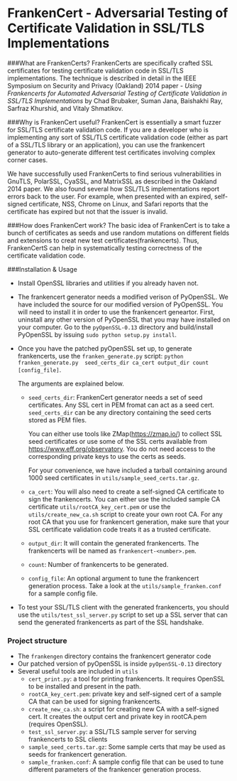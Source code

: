 FrankenCert - Adversarial Testing of Certificate Validation in SSL/TLS Implementations
=======================================================================================

###What are FrankenCerts?
FrankenCerts are specifically crafted SSL certificates for testing certificate 
validation code in SSL/TLS implementations. The technique is described in 
detail in the IEEE Symposium on Security and Privacy (Oakland) 2014 paper -
*Using Frankencerts for Automated Adversarial Testing of Certificate Validation 
in SSL/TLS Implementations* by Chad Brubaker, Suman Jana, Baishakhi Ray, 
Sarfraz Khurshid, and Vitaly Shmatikov. 


###Why is FrankenCert useful?
FrankenCert is essentially a smart fuzzer for SSL/TLS certificate validation
code. If you are a developer who is implementing any sort of SSL/TLS certificate 
validation code (either as part of a SSL/TLS library or an application), you 
can use the frankencert generator to auto-generate different test certificates 
involving complex corner cases. 

We have successfully used FrankenCerts to find serious vulnerabilities 
in GnuTLS, PolarSSL, CyaSSL, and MatrixSSL as described in the Oakland 
2014 paper. We also found several how SSL/TLS implementations report 
errors back to the user. For example, when presented with an expired,
self-signed certificate, NSS, Chrome on Linux, and Safari reports that 
the certificate has expired but not that the issuer is invalid.


###How does FrankenCert work?
The basic idea of FrankenCert is to take a bunch of certificates as seeds 
and use random mutations on different fields and extensions to creat new 
test certificates(frankencerts). Thus, FrankenCertS can help in systematically 
testing correctness of the certificate validation code.

###Installation & Usage
- Install OpenSSL libraries and utilities  if you already haven not.

- The frankencert generator needs a modified verison of PyOpenSSL. 
   We have included the source for our modified version of PyOpenSSL. 
   You will need to install it in order to use the frankencert geneartor. 
   First, uninstall any other version of PyOpenSSL that you may have 
   installed on your computer. Go to the `pyOpenSSL-0.13` directory and 
   build/install PyOpenSSL by issuing `sudo python setup.py install`.

- Once you have the patched pyOpenSSL set up, to generate frankencerts, 
   use the `franken_generate.py` script: `python franken_generate.py 
   seed_certs_dir ca_cert output_dir count [config_file]`.

   The arguments are explained below.

    - `seed_certs_dir`: FrankenCert generator needs a set of seed certificates. 
       Any SSL cert in PEM fromat can act as a seed cert. `seed_certs_dir`
       can be any directory containing the seed certs stored as PEM files.
   
       You can either use tools like ZMap(https://zmap.io/) to collect SSL seed 
       certificates or use some of the SSL certs available from https://www.eff.org/observatory.
       You do not need access to the corresponding private keys to use the certs 
       as seeds. 
   
       For your convenience, we have included a tarball containing around 1000 seed 
       certificates in `utils/sample_seed_certs.tar.gz`. 

    - `ca_cert`: You will also need to create a self-signed CA certificate to sign 
       the frankencerts. You can either use the included sample CA certificate 
       `utils/rootCA_key_cert.pem` or use the `utils/create_new_ca.sh` script to 
       create your own root CA. For any root CA that you use for frankencert 
       generation, make sure that your SSL certificate validation code treats 
       it as a trusted certificate.

    - `output_dir`: It will contain the generated frankencerts. The frankencerts 
       will be named as `frankencert-<number>.pem`. 

    - `count`: Number of frankencerts to be generated. 

    - `config_file`: An optional argument to tune the frankencert generation process.
      Take a look at the `utils/sample_franken.conf` for a sample config file.

- To test your SSL/TLS client with the generated frankencerts, you should use 
   the `utils/test_ssl_server.py` script to set up a SSL server that can send 
   the generated frankencerts as part of the SSL handshake. 


### Project structure
 - The `frankengen` directory contains the frankencert generator code
 - Our patched version of pyOpenSSL is inside `pyOpenSSL-0.13` directory
 - Several useful tools are included in `utils`
    - `cert_print.py`: a tool for printing frankencerts. It requires OpenSSL
      to be installed and present in the path.
    - `rootCA_key_cert.pem`: private key and self-signed cert of a sample CA
      that can be used for signing frankencerts.
    - `create_new_ca.sh`: a script for creating new CA with a self-signed cert.
      It creates the output cert and private key in rootCA.pem (requires OpenSSL). 
    - `test_ssl_server.py`: a SSL/TLS sample server for serving frankencerts 
      to SSL clients
    - `sample_seed_certs.tar.gz`: Some sample certs that may be used as seeds for 
      frankencert generation. 
    - `sample_franken.conf`: A sample config file that can be used to tune 
      different parameters of the frankencer generation process. 

